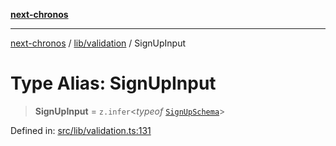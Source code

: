 [**next-chronos**](../../../README.md)

***

[next-chronos](../../../README.md) / [lib/validation](../README.md) / SignUpInput

# Type Alias: SignUpInput

> **SignUpInput** = `z.infer`\<*typeof* [`SignUpSchema`](../variables/SignUpSchema.md)\>

Defined in: [src/lib/validation.ts:131](https://github.com/Bababum95/next-chronos/blob/41860730c8dd12c16699269e1eee86402c8d1a9f/src/lib/validation.ts#L131)
